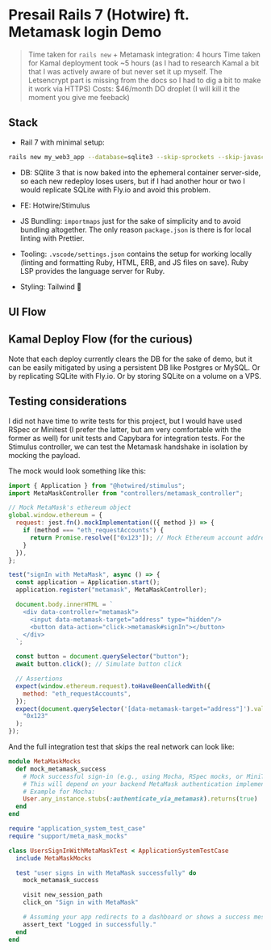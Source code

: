 # Presail Rails 7 (Hotwire) ft. Metamask login Demo

> Time taken for `rails new` + Metamask integration: 4 hours
> Time taken for Kamal deployment took ~5 hours (as I had to research Kamal a bit that I was actively aware of but never set it up myself. The Letsencrypt part is missing from the docs so I had to dig a bit to make it work via HTTPS)
> Costs: $46/month DO droplet (I will kill it the moment you give me feeback)

## Stack

- Rail 7 with minimal setup:

```bash
rails new my_web3_app --database=sqlite3 --skip-sprockets --skip-javascript --skip-turbolinks --skip-action-mailbox --skip-action-text --skip-active-storage --skip-system-test --skip-webpacker --skip-coffee --skip-spring --skip-listen --skip-bootsnap --skip-action-cable --skip-callbacks
```

- DB: SQlite 3 that is now baked into the ephemeral container server-side, so each new redeploy loses users, but if I had another hour or two I would replicate SQLite with Fly.io and avoid this problem.

- FE: Hotwire/Stimulus

- JS Bundling: `importmaps` just for the sake of simplicity and to avoid bundling altogether. The only reason `package.json` is there is for local linting with Prettier.

- Tooling: `.vscode/settings.json` contains the setup for working locally (linting and formatting Ruby, HTML, ERB, and JS files on save). Ruby LSP provides the language server for Ruby.

- Styling: Tailwind 💅

## UI Flow

## Kamal Deploy Flow (for the curious)

Note that each deploy currently clears the DB for the sake of demo, but it can be easily mitigated by using a persistent DB like Postgres or MySQL. Or by replicating SQLite with Fly.io. Or by storing SQLite on a volume on a VPS.

## Testing considerations

I did not have time to write tests for this project, but I would have used RSpec or Minitest (I prefer the latter, but am very comfortable with the former as well) for unit tests and Capybara for integration tests. For the Stimulus controller, we can test the Metamask handshake in isolation by mocking the payload.

The mock would look something like this:

```js
import { Application } from "@hotwired/stimulus";
import MetaMaskController from "controllers/metamask_controller";

// Mock MetaMask's ethereum object
global.window.ethereum = {
  request: jest.fn().mockImplementation(({ method }) => {
    if (method === "eth_requestAccounts") {
      return Promise.resolve(["0x123"]); // Mock Ethereum account address
    }
  }),
};

test("signIn with MetaMask", async () => {
  const application = Application.start();
  application.register("metamask", MetaMaskController);

  document.body.innerHTML = `
    <div data-controller="metamask">
      <input data-metamask-target="address" type="hidden"/>
      <button data-action="click->metamask#signIn"></button>
    </div>
  `;

  const button = document.querySelector("button");
  await button.click(); // Simulate button click

  // Assertions
  expect(window.ethereum.request).toHaveBeenCalledWith({
    method: "eth_requestAccounts",
  });
  expect(document.querySelector('[data-metamask-target="address"]').value).toBe(
    "0x123"
  );
});
```

And the full integration test that skips the real network can look like:

```rb
module MetaMaskMocks
  def mock_metamask_success
    # Mock successful sign-in (e.g., using Mocha, RSpec mocks, or MiniTest)
    # This will depend on your backend MetaMask authentication implementation
    # Example for Mocha:
    User.any_instance.stubs(:authenticate_via_metamask).returns(true)
  end
end
```

```rb
require "application_system_test_case"
require "support/meta_mask_mocks"

class UsersSignInWithMetaMaskTest < ApplicationSystemTestCase
  include MetaMaskMocks

  test "user signs in with MetaMask successfully" do
    mock_metamask_success

    visit new_session_path
    click_on "Sign in with MetaMask"

    # Assuming your app redirects to a dashboard or shows a success message on successful login
    assert_text "Logged in successfully."
  end
end
```
